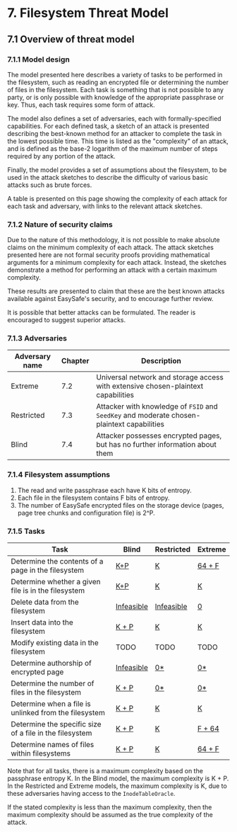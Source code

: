 # 7. Filesystem Threat Model
## 7.1 Overview of threat model

### 7.1.1 Model design
The model presented here describes a variety of tasks to be performed in the filesystem, such as reading an encrypted file or determining the number of files in the filesystem. Each task is something that is not possible to any party, or is only possible with knowledge of the appropriate passphrase or key. Thus, each task requires some form of attack.

The model also defines a set of adversaries, each with formally-specified capabilities. For each defined task, a sketch of an attack is presented describing the best-known method for an attacker to complete the task in the lowest possible time. This time is listed as the "complexity" of an attack, and is defined as the base-2 logarithm of the maximum number of steps required by any portion of the attack.

Finally, the model provides a set of assumptions about the filesystem, to be used in the attack sketches to describe the difficulty of various basic attacks such as brute forces.

A table is presented on this page showing the complexity of each attack for each task and adversary, with links to the relevant attack sketches.

### 7.1.2 Nature of security claims
Due to the nature of this methodology, it is not possible to make absolute claims on the minimum complexity of each attack. The attack sketches presented here are not formal security proofs providing mathematical arguments for a minimum complexity for each attack. Instead, the sketches demonstrate a method for performing an attack with a certain maximum complexity.

These results are presented to claim that these are the best known attacks available against EasySafe's security, and to encourage further review.

It is possible that better attacks can be formulated. The reader is encouraged to suggest superior attacks.


### 7.1.3 Adversaries
| Adversary name | Chapter | Description
|----------------|---------|-------------
| Extreme        | 7.2     | Universal network and storage access with extensive chosen-plaintext capabilities
| Restricted     | 7.3     | Attacker with knowledge of `FSID` and `SeedKey` and moderate chosen-plaintext capabilities
| Blind          | 7.4     | Attacker possesses encrypted pages, but has no further information about them

### 7.1.4 Filesystem assumptions

1. The read and write passphrase each have K bits of entropy.
2. Each file in the filesystem contains F bits of entropy.
3. The number of EasySafe encrypted files on the storage device (pages, page tree chunks and configuration file) is 2^P.

### 7.1.5 Tasks

| Task | Blind | Restricted | Extreme
|--|--|--|--
| Determine the contents of a page in the filesystem | [K+P](blind/read-page-contents.md) | [K](restricted/read-page-contents.md) | [64 + F](extreme/read-page-contents.md) |
| Determine whether a given file is in the filesystem | [K+P](blind/determine-file-existence.md) | [K](restricted/determine-file-existence.md) | [K](extreme/determine-file-existence.md) |
| Delete data from the filesystem | [Infeasible](blind/delete-data) | [Infeasible](restricted/delete-data) | [0](extreme/delete-data) |
| Insert data into the filesystem | [K + P](blind/add-data.md) | [K](restricted/add-data.md) | [K](extreme/add-data.md) |
| Modify existing data in the filesystem | TODO | TODO | TODO
| Determine authorship of encrypted page | [Infeasible](blind/determine-authorship.md) | [0*](restricted/determine-authorship.md) | [0*](extreme/determine-authorship.md) |
| Determine the number of files in the filesystem | [K + P](blind/determine-file-count.md) | [0*](restricted/determine-file-count.md) | [0*](extreme/add-data.md) |
| Determine when a file is unlinked from the filesystem | [K + P](blind/determine-unlink.md) | [K](restricted/determine-unlink.md) | [K](extreme/determine-unlink.md) |
| Determine the specific size of a file in the filesystem | [K + P](blind/determine-file-size.md) | [K](restricted/determine-file-size.md) | [F + 64](extreme/determine-file-size.md) |
| Determine names of files within filesystems | [K + P](blind/determine-filename.md) | [K](restricted/determine-filename.md) | [64 + F](extreme/determine-filename.md) |

Note that for all tasks, there is a maximum complexity based on the passphrase entropy K. In the Blind model, the maximum complexity is K + P. In the Restricted and Extreme models, the maximum complexity is K, due to these adversaries having access to the `InodeTableOracle`.

If the stated complexity is less than the maximum complexity, then the maximum complexity should be assumed as the true complexity of the attack.